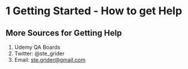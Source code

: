 # 1 Getting Started - How to get Help

## More Sources for Getting Help

1. Udemy QA Boards
2. Twitter: @ste_grider
3. Email: ste.grider@gmail.com
